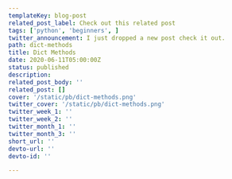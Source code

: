 ```yaml
---
templateKey: blog-post
related_post_label: Check out this related post
tags: ['python', 'beginners', ]
twitter_announcement: I just dropped a new post check it out.
path: dict-methods
title: Dict Methods
date: 2020-06-11T05:00:00Z
status: published
description:
related_post_body: ''
related_post: []
cover: '/static/pb/dict-methods.png'
twitter_cover: '/static/pb/dict-methods.png'
twitter_week_1: ''
twitter_week_2: ''
twitter_month_1: ''
twitter_month_3: ''
short_url: ''
devto-url: ''
devto-id: ''

---
```


<!--
<p style='text-align: center'>
<a href='https://waylonwalker.com/blog/dict-methods'>
  <img
    style='width:500px; max-width:80%; margin: auto;'
    src="https://waylonwalker.com/dict-methods.png"
    alt="Read more from the Dict Methods article"
  />
  </a>
</p>

-->

